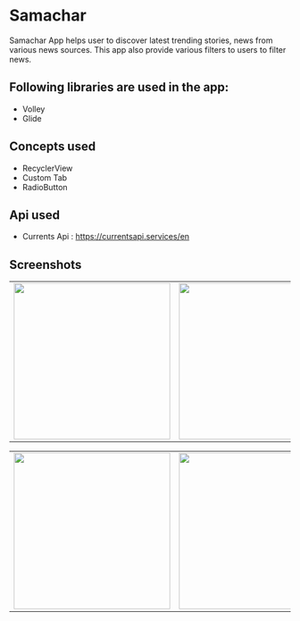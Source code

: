 
# Samachar

Samachar App helps user to discover latest trending stories,
news from various news sources.
This app also provide various filters to users to filter news.


## Following libraries are used in the app:

- Volley
- Glide


  
## Concepts used

 - RecyclerView
 - Custom Tab
 - RadioButton

  
## Api used

- Currents Api : https://currentsapi.services/en

  
## Screenshots

<table>
        <tr>
        <td><img src = "https://user-images.githubusercontent.com/71177837/126875234-d9fa635e-4987-41d9-ab9a-c03b762a976c.png"  width="280"></td>
        <td><img src = "https://user-images.githubusercontent.com/71177837/126875261-094349b9-6fd1-4491-bd5e-bb932e2a0920.png" 
width="280"></td>
        <td><img src = "https://user-images.githubusercontent.com/71177837/126875270-16947e0b-df13-46cd-b93b-de70d2b2e71f.png" 
width="280"></td>
   </table>
   <table>
        <td><img src = "https://user-images.githubusercontent.com/71177837/126875281-0893f222-3fc9-4e91-a8c0-de47099c33de.png" 
width="280"></td>
         <td><img src = "https://user-images.githubusercontent.com/71177837/126875299-607ab28e-5477-49d6-ba2f-752af62f2c19.png" 
width="280"></td>
 <td><img src = "https://user-images.githubusercontent.com/71177837/126875610-4570e5a0-2fb0-4ccf-bbb1-54f879144c6c.png" 
width="280"></td>
        </tr>
</table>   




  

